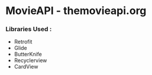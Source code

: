 # MovieAPI - themovieapi.org

### Libraries Used :
- Retrofit
- Glide
- ButterKnife
- Recyclerview
- CardView
